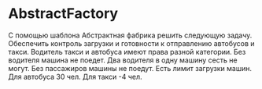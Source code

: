# AbstractFactory
С помощью шаблона Абстрактная фабрика решить следующую задачу.
Обеспечить контроль загрузки и готовности к отправлению автобусов и
такси.
Водитель такси и автобуса имеют права разной категории. Без водителя
машина не
поедет. Два водителя в одну машину сесть не могут. Без пассажиров машины
не
поедут. Есть лимит загрузки машин. Для автобуса 30 чел. Для такси -4
чел.
